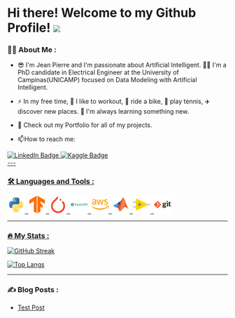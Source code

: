 <div>
<h1>
 Hi there! Welcome to my Github Profile!
 <img src="https://media.giphy.com/media/hvRJCLFzcasrR4ia7z/giphy.gif" width="30px"/>
 </h1>
</div>


### :man_technologist: About Me :
<!--
I am a Msc in Electrical Engineering and Developer <img src="https://media.giphy.com/media/WUlplcMpOCEmTGBtBW/giphy.gif" width="30"> from Perú.
-->

- :sunglasses: I'm Jean Pierre and I'm passionate about Artificial Intelligent. :man_student: I'm a PhD candidate in Electrical Engineer at the University of Campinas(UNICAMP) focused on Data Modeling with Artificial Intelligent.

- :zap: In my free time, :muscle: I like to workout, :mountain_bicyclist: ride a bike, :tennis: play tennis, :airplane: discover new places. :seedling: I'm always learning something new.

- :rocket: Check out my Portfolio for all of my projects.

- :mailbox:How to reach me: 
<div>
<a href="https://www.linkedin.com/in/jean-pierre-lv/">
    <img src="https://img.shields.io/badge/LinkedIn-blue?style=for-the-badge&logo=linkedin&logoColor=white" alt="LinkedIn Badge"/>
 <a href="https://www.kaggle.com/jplopez">
    <img src="https://img.shields.io/badge/Kaggle-blue?style=for-the-badge&logo=kaggle&logoColor=white" alt="Kaggle Badge"/>
</div>
<!--
<div id="header" align="center">
  <div id="badges">
  <a href="https://www.linkedin.com/in/jean-pierre-lv/">
    <img src="https://img.shields.io/badge/LinkedIn-blue?style=for-the-badge&logo=linkedin&logoColor=white" alt="LinkedIn Badge"/>
  </a>
  <a href="your-youtube-URL">
    <img src="https://img.shields.io/badge/YouTube-red?style=for-the-badge&logo=youtube&logoColor=white" alt="Youtube Badge"/>
  </a>
  <a href="https://twitter.com/JPlopez2088">
    <img src="https://img.shields.io/badge/Twitter-blue?style=for-the-badge&logo=twitter&logoColor=white" alt="Twitter Badge"/>
  </a>
  </div>
  <img src="https://komarev.com/ghpvc/?username=jeanpierrelv&style=flat-square&color=blue" alt=""/>
  
</div>
-->
---

### :hammer_and_wrench: Languages and Tools :

<div>  
  <img src="https://github.com/devicons/devicon/blob/master/icons/python/python-original.svg" title="Git" **alt="Git" width="40" height="40"/>&nbsp;
  <img src="https://github.com/devicons/devicon/blob/master/icons/tensorflow/tensorflow-original.svg" title="Git" **alt="Git" width="40" height="40"/>&nbsp;
  <img src="https://github.com/devicons/devicon/blob/master/icons/pytorch/pytorch-original.svg" title="Git" **alt="Git" width="40" height="40"/>&nbsp;
  <img src="https://github.com/devicons/devicon/blob/master/icons/fastapi/fastapi-original-wordmark.svg" title="Git" **alt="Git" width="40" height="40"/>&nbsp;
  <img src="https://github.com/devicons/devicon/blob/master/icons/amazonwebservices/amazonwebservices-plain-wordmark.svg" title="Git" **alt="Git" width="40" height="40"/>&nbsp;
  <img src="https://github.com/devicons/devicon/blob/master/icons/matlab/matlab-original.svg" title="Git" **alt="Git" width="40" height="40"/>&nbsp;
  <img src="https://github.com/devicons/devicon/blob/master/icons/labview/labview-original.svg" title="Git" **alt="Git" width="40" height="40"/>&nbsp;
  <img src="https://github.com/devicons/devicon/blob/master/icons/git/git-original-wordmark.svg" title="Git" **alt="Git" width="40" height="40"/>
</div>

---

### :fire: My Stats :

[![GitHub Streak](http://github-readme-streak-stats.herokuapp.com?user=jeanpierrelv&theme=dark&background=000000)](https://git.io/streak-stats)

[![Top Langs](https://github-readme-stats.vercel.app/api/top-langs/?username=jeanpierrelv&layout=compact&theme=vision-friendly-dark)](https://github.com/anuraghazra/github-readme-stats)

---

### :writing_hand: Blog Posts :

<!-- BLOG-POST-LIST:START -->
- [Test Post](https://dev.to/itszed0/test-post-490g)
<!-- BLOG-POST-LIST:END -->

<!---
jeanpierrelv/jeanpierrelv is a ✨ special ✨ repository because its `README.md` (this file) appears on your GitHub profile.
You can click the Preview link to take a look at your changes.
--->
